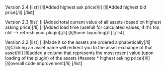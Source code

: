 Version 2.4
[list]
[li]Added highest ask price[/li]
[li]Added highest bid price[/li]
[/list]

Version 2.3
[list]
[li]Added total current value of all assets (based on highest asking price)[/li]
[li]Added load time (usefull for calculated values, if it's too old --> refresh your plugin)[/li]
[li]Some layouting[/li]
[/list]

Version 2.2
[list]
[li]Made it so the assets are ordered alphabetically[/li]
[li]Clicking an asset name will redirect you to the asset exchange of that asset[/li]
[li]added a column that represents the most resent value (upon loading of the plugin) of the assets (#assets * highest asking price)[/li]
[li]overall code improvement[/li]
[/list]
